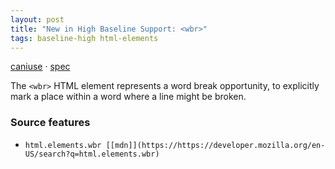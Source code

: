 ```yaml
---
layout: post
title: "New in High Baseline Support: <wbr>"
tags: baseline-high html-elements
---
```


[caniuse](https://caniuse.com/?search=wbr) · [spec](https://html.spec.whatwg.org/multipage/text-level-semantics.html#the-wbr-element)

The `<wbr>` HTML element represents a word break opportunity, to explicitly mark a place within a word where a line might be broken.

### Source features

- ``html.elements.wbr [[mdn]](https://https://developer.mozilla.org/en-US/search?q=html.elements.wbr)``

